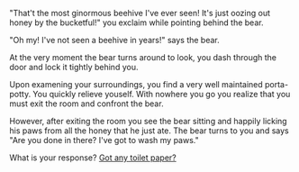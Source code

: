 "That't the most ginormous beehive I've ever seen! It's just oozing out
honey by the bucketful!" you exclaim while pointing behind the bear.

"Oh my! I've not seen a beehive in years!" says the bear.

At the very moment the bear turns around to look, you dash through the
door and lock it tightly behind you.

Upon examening your surroundings, you find a very well maintained porta-
potty. You quickly relieve youself. With nowhere you go you realize that
you must exit the room and confront the bear.

However, after exiting the room you see the bear sitting and happily
licking his paws from all the honey that he just ate. The bear turns 
to you and says "Are you done in there? I've got to wash my paws."

What is your response?
[Got any toilet paper?](soft-strong/soft-strong.md)

